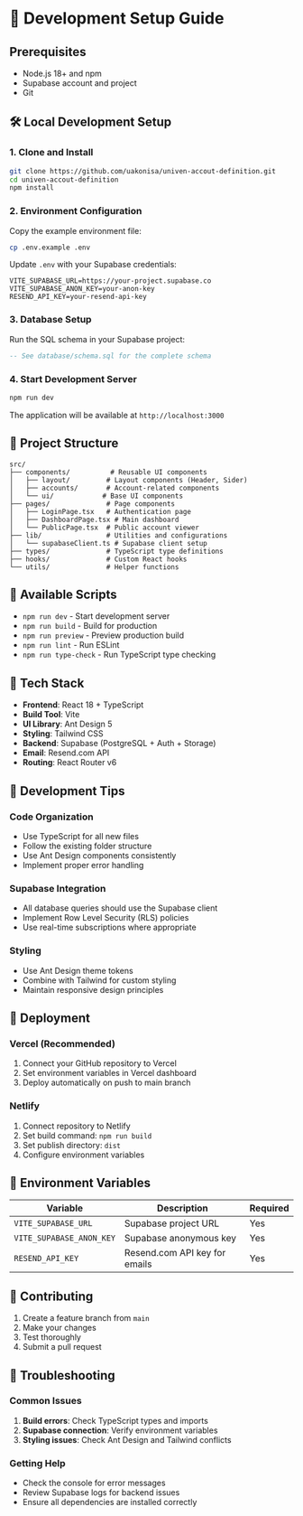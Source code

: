 # 🚀 Development Setup Guide

## Prerequisites

- Node.js 18+ and npm
- Supabase account and project
- Git

## 🛠 Local Development Setup

### 1. Clone and Install

```bash
git clone https://github.com/uakonisa/univen-accout-definition.git
cd univen-accout-definition
npm install
```

### 2. Environment Configuration

Copy the example environment file:
```bash
cp .env.example .env
```

Update `.env` with your Supabase credentials:
```env
VITE_SUPABASE_URL=https://your-project.supabase.co
VITE_SUPABASE_ANON_KEY=your-anon-key
RESEND_API_KEY=your-resend-api-key
```

### 3. Database Setup

Run the SQL schema in your Supabase project:
```sql
-- See database/schema.sql for the complete schema
```

### 4. Start Development Server

```bash
npm run dev
```

The application will be available at `http://localhost:3000`

## 📁 Project Structure

```
src/
├── components/          # Reusable UI components
│   ├── layout/         # Layout components (Header, Sider)
│   ├── accounts/       # Account-related components
│   └── ui/            # Base UI components
├── pages/              # Page components
│   ├── LoginPage.tsx   # Authentication page
│   ├── DashboardPage.tsx # Main dashboard
│   └── PublicPage.tsx  # Public account viewer
├── lib/                # Utilities and configurations
│   └── supabaseClient.ts # Supabase client setup
├── types/              # TypeScript type definitions
├── hooks/              # Custom React hooks
└── utils/              # Helper functions
```

## 🧪 Available Scripts

- `npm run dev` - Start development server
- `npm run build` - Build for production
- `npm run preview` - Preview production build
- `npm run lint` - Run ESLint
- `npm run type-check` - Run TypeScript type checking

## 🎨 Tech Stack

- **Frontend**: React 18 + TypeScript
- **Build Tool**: Vite
- **UI Library**: Ant Design 5
- **Styling**: Tailwind CSS
- **Backend**: Supabase (PostgreSQL + Auth + Storage)
- **Email**: Resend.com API
- **Routing**: React Router v6

## 🔧 Development Tips

### Code Organization
- Use TypeScript for all new files
- Follow the existing folder structure
- Use Ant Design components consistently
- Implement proper error handling

### Supabase Integration
- All database queries should use the Supabase client
- Implement Row Level Security (RLS) policies
- Use real-time subscriptions where appropriate

### Styling
- Use Ant Design theme tokens
- Combine with Tailwind for custom styling
- Maintain responsive design principles

## 🚀 Deployment

### Vercel (Recommended)
1. Connect your GitHub repository to Vercel
2. Set environment variables in Vercel dashboard
3. Deploy automatically on push to main branch

### Netlify
1. Connect repository to Netlify
2. Set build command: `npm run build`
3. Set publish directory: `dist`
4. Configure environment variables

## 🔐 Environment Variables

| Variable | Description | Required |
|----------|-------------|----------|
| `VITE_SUPABASE_URL` | Supabase project URL | Yes |
| `VITE_SUPABASE_ANON_KEY` | Supabase anonymous key | Yes |
| `RESEND_API_KEY` | Resend.com API key for emails | Yes |

## 📝 Contributing

1. Create a feature branch from `main`
2. Make your changes
3. Test thoroughly
4. Submit a pull request

## 🐛 Troubleshooting

### Common Issues

1. **Build errors**: Check TypeScript types and imports
2. **Supabase connection**: Verify environment variables
3. **Styling issues**: Check Ant Design and Tailwind conflicts

### Getting Help

- Check the console for error messages
- Review Supabase logs for backend issues
- Ensure all dependencies are installed correctly
